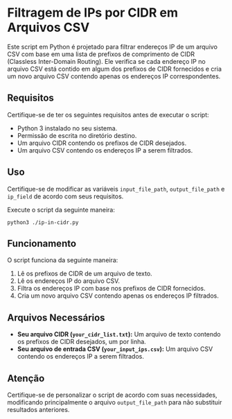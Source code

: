 # Filtragem de IPs por CIDR em Arquivos CSV

Este script em Python é projetado para filtrar endereços IP de um arquivo CSV com base em uma lista de prefixos de comprimento de CIDR (Classless Inter-Domain Routing). Ele verifica se cada endereço IP no arquivo CSV está contido em algum dos prefixos de CIDR fornecidos e cria um novo arquivo CSV contendo apenas os endereços IP correspondentes.

## Requisitos

Certifique-se de ter os seguintes requisitos antes de executar o script:

- Python 3 instalado no seu sistema.
- Permissão de escrita no diretório destino.
- Um arquivo CIDR contendo os prefixos de CIDR desejados.
- Um arquivo CSV contendo os endereços IP a serem filtrados.

## Uso

Certifique-se de modificar as variáveis `input_file_path`, `output_file_path` e `ip_field` de acordo com seus requisitos.

Execute o script da seguinte maneira:
```
python3 ./ip-in-cidr.py
```

## Funcionamento

O script funciona da seguinte maneira:

1. Lê os prefixos de CIDR de um arquivo de texto.
2. Lê os endereços IP do arquivo CSV.
3. Filtra os endereços IP com base nos prefixos de CIDR fornecidos.
4. Cria um novo arquivo CSV contendo apenas os endereços IP filtrados.

## Arquivos Necessários

- **Seu arquivo CIDR (`your_cidr_list.txt`):** Um arquivo de texto contendo os prefixos de CIDR desejados, um por linha.
- **Seu arquivo de entrada CSV (`your_input_ips.csv`):** Um arquivo CSV contendo os endereços IP a serem filtrados.

## Atenção

Certifique-se de personalizar o script de acordo com suas necessidades, modificando principalmente o arquivo `output_file_path` para não substituir resultados anteriores.
